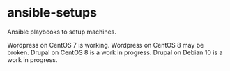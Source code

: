 # ansible-setups
Ansible playbooks to setup machines.

Wordpress on CentOS 7 is working.
Wordpress on CentOS 8 may be broken.
Drupal on CentOS 8 is a work in progress.
Drupal on Debian 10 is a work in progress.
